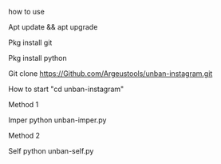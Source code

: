 how to use 

Apt update && apt upgrade 

Pkg install git 

Pkg install python 

Git clone https://Github.com/Argeustools/unban-instagram.git



How to start  "cd unban-instagram" 

Method 1

Imper python unban-imper.py

Method 2

Self python unban-self.py





